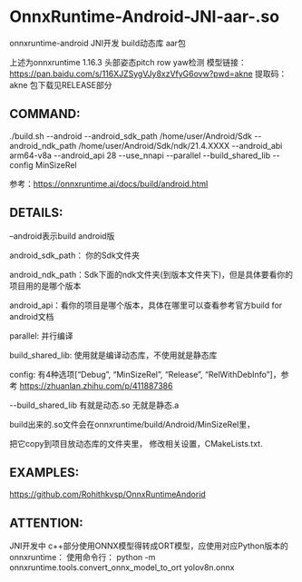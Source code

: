 # OnnxRuntime-Android-JNI-aar-.so
onnxruntime-android JNI开发 build动态库 aar包

上述为onnxruntime 1.16.3  头部姿态pitch row yaw检测   模型链接：https://pan.baidu.com/s/116XJZSygVJy8xzVfyG6ovw?pwd=akne 
提取码：akne
包下载见RELEASE部分

## COMMAND:

./build.sh --android --android_sdk_path /home/user/Android/Sdk --android_ndk_path /home/user/Android/Sdk/ndk/21.4.XXXX --android_abi arm64-v8a --android_api 28 --use_nnapi --parallel --build_shared_lib --config MinSizeRel

参考：https://onnxruntime.ai/docs/build/android.html

## DETAILS:

–android表示build android版

android_sdk_path： 你的Sdk文件夹

android_ndk_path：Sdk下面的ndk文件夹(到版本文件夹下)，但是具体要看你的项目用的是哪个版本

android_api：看你的项目是哪个版本，具体在哪里可以查看参考官方build for android文档

parallel: 并行编译

build_shared_lib: 使用就是编译动态库，不使用就是静态库

config: 有4种选项[“Debug”, “MinSizeRel”, “Release”, “RelWithDebInfo”]，参考 https://zhuanlan.zhihu.com/p/411887386

--build_shared_lib 有就是动态.so 无就是静态.a

build出来的.so文件会在onnxruntime/build/Android/MinSizeRel里，

把它copy到项目放动态库的文件夹里，
修改相关设置，CMakeLists.txt.



## EXAMPLES:
https://github.com/Rohithkvsp/OnnxRuntimeAndorid

## ATTENTION:

JNI开发中 c++部分使用ONNX模型得转成ORT模型，应使用对应Python版本的onnxruntime：
 使用命令行：
   python -m onnxruntime.tools.convert_onnx_model_to_ort   yolov8n.onnx 
